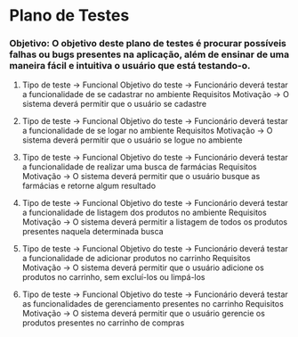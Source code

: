 # Plano de Testes 

### Objetivo: O objetivo deste plano de testes é procurar possíveis falhas ou bugs presentes na aplicação, além de ensinar de uma maneira fácil e intuitiva o usuário que está testando-o.

 1. Tipo de teste -> Funcional
   Objetivo do teste -> Funcionário deverá testar a funcionalidade de se cadastrar no ambiente
   Requisitos Motivação -> O sistema deverá permitir que o usuário se cadastre 

2. Tipo de teste -> Funcional
   Objetivo do teste -> Funcionário deverá testar a funcionalidade de se logar no ambiente
   Requisitos Motivação -> O sistema deverá permitir que o usuário se logue no ambiente

3. Tipo de teste -> Funcional
   Objetivo do teste -> Funcionário deverá testar a funcionalidade de realizar uma busca de farmácias
   Requisitos Motivação -> O sistema deverá permitir que o usuário busque as farmácias e retorne algum resultado

4. Tipo de teste -> Funcional
   Objetivo do teste -> Funcionário deverá testar a funcionalidade de listagem dos produtos no ambiente
   Requisitos Motivação -> O sistema deverá permitir a listagem de todos os produtos presentes naquela determinada busca

5. Tipo de teste -> Funcional
   Objetivo do teste -> Funcionário deverá testar a funcionalidade de adicionar produtos no carrinho
   Requisitos Motivação -> O sistema deverá permitir que o usuário adicione os produtos no carrinho, sem excluí-los ou limpá-los

6. Tipo de teste -> Funcional
   Objetivo do teste -> Funcionário deverá testar as funcionalidades de gerenciamento presentes no carrinho
   Requisitos Motivação -> O sistema deverá permitir que o usuário gerencie os produtos presentes no carrinho de compras
   



